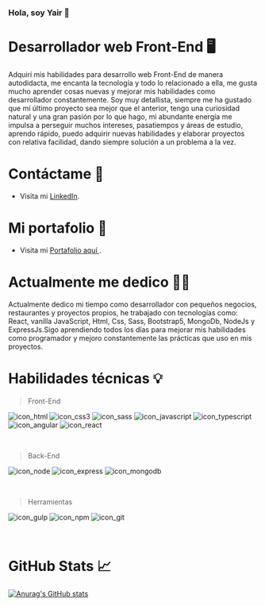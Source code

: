 ### Hola, soy Yair 🌮

# Desarrollador web Front-End 🖥️
Adquirí mis habilidades para desarrollo web Front-End de manera autodidacta, me encanta la tecnología y todo lo relacionado a ella, me gusta mucho aprender cosas nuevas y mejorar mis habilidades como desarrollador constantemente.
Soy muy detallista, siempre me ha gustado que mí último proyecto sea mejor que el anterior, tengo una curiosidad natural y una gran pasión por lo que hago, mi abundante energía me impulsa a perseguir muchos intereses, pasatiempos y áreas de estudio, aprendo rápido, puedo adquirir nuevas habilidades y elaborar proyectos con relativa facilidad, dando siempre solución a un problema a la vez.

# Contáctame 🤝
- Visita mi [LinkedIn](https://www.linkedin.com/in/yair-lazaro/).

# Mi portafolio 💼
- Visita mi [ Portafolio aquí ](http://yair-portafolio.herokuapp.com/).

# <h1>Actualmente me dedico 👨‍💻</h1>

Actualmente dedico mi tiempo como desarrollador con pequeños negocios, restaurantes y proyectos propios, he trabajado con tecnologías como: React, vanilla JavaScript, Html, Css, Sass, Bootstrap5, MongoDb, NodeJs y ExpressJs.Sigo aprendiendo todos los días para mejorar mis habilidades como programador y mejoro constantemente las prácticas que uso en mis proyectos.

# Habilidades técnicas 💡

> Front-End
<p display="felx" flex-wrap="wrap">
<img alt="icon_html" src="https://img.shields.io/badge/html5-%23E34F26.svg?style=for-the-badge&logo=html5&logoColor=white">
<img alt="icon_css3" src="https://img.shields.io/badge/css3-%231572B6.svg?style=for-the-badge&logo=css3&logoColor=white">
<img alt="icon_sass" src="https://img.shields.io/badge/SASS-hotpink.svg?style=for-the-badge&logo=SASS&logoColor=white">
<img alt="icon_javascript" src="https://img.shields.io/badge/javascript-%23323330.svg?style=for-the-badge&logo=javascript&logoColor=%23F7DF1E">
<img alt="icon_typescript" src="https://img.shields.io/badge/typescript-%23007ACC.svg?style=for-the-badge&logo=typescript&logoColor=white">
<img alt="icon_angular" src="https://img.shields.io/badge/angular.js-%23E23237.svg?style=for-the-badge&logo=angularjs&logoColor=white">
<img alt="icon_react" src="https://img.shields.io/badge/react-%2320232a.svg?style=for-the-badge&logo=react&logoColor=%2361DAFB">
</p>
<br>

> Back-End
<p display="flex" flex-wrap="wrap">
<img alt="icon_node" src="https://img.shields.io/badge/node.js-6DA55F?style=for-the-badge&logo=node.js&logoColor=white">
<img alt="icon_express" src="https://img.shields.io/badge/express.js-%23404d59.svg?style=for-the-badge&logo=express&logoColor=%2361DAFB">
<img alt="icon_mongodb" src="https://img.shields.io/badge/MongoDB-%234ea94b.svg?style=for-the-badge&logo=mongodb&logoColor=white">
</p>
<br>

> Herramientas
<p display="felx" flex-wrap="wrap">
<img alt="icon_gulp" src="https://img.shields.io/badge/GULP-%23CF4647.svg?style=for-the-badge&logo=gulp&logoColor=white">
<img alt="icon_npm" src="https://img.shields.io/badge/NPM-%23000000.svg?style=for-the-badge&logo=npm&logoColor=white">
<img alt="icon_git" src="https://img.shields.io/badge/git-%23F05033.svg?style=for-the-badge&logo=git&logoColor=white">
</p>
<br>

# GitHub Stats 📈

[![Anurag's GitHub stats](https://github-readme-stats.vercel.app/api?username=LM-Yair&count_private=true&show_icons=true&theme=gruvbox)](https://github.com/anuraghazra/github-readme-stats)

